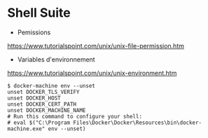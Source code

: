 # Shell Suite


* Pemissions

https://www.tutorialspoint.com/unix/unix-file-permission.htm

* Variables d'environnement

https://www.tutorialspoint.com/unix/unix-environment.htm



```
$ docker-machine env --unset
unset DOCKER_TLS_VERIFY
unset DOCKER_HOST
unset DOCKER_CERT_PATH
unset DOCKER_MACHINE_NAME
# Run this command to configure your shell:
# eval $("C:\Program Files\Docker\Docker\Resources\bin\docker-machine.exe" env --unset)
```

